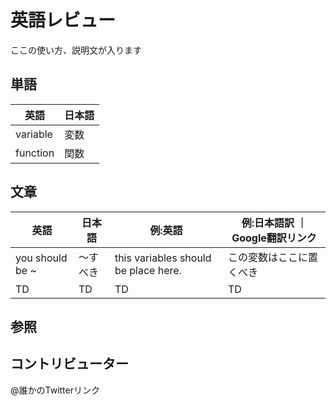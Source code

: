 # 英語レビュー

ここの使い方、説明文が入ります
## 単語

|  英語  |  日本語  |
| ---- | ---- |
|  variable  |  変数  |
|  function  |  関数  |

## 文章

|  英語  |  日本語  | 例:英語 | 例:日本語訳 ｜ Google翻訳リンク |
| ---- | ---- | --- | -- |
|  you should be ~  |  〜すべき  | this variables should be place here.| この変数はここに置くべき | [link](https://translate.google.com/?hl=ja&sl=ja&tl=en&text=%E3%81%93%E3%81%AE%E5%A4%89%E6%95%B0%E3%81%AF%E3%81%93%E3%81%93%E3%81%AB%E7%BD%AE%E3%81%8F%E3%81%B9%E3%81%8D%E3%81%A7%E3%81%99&op=translate)|
|  TD  |  TD  | TD | TD | TD |


## 参照

## コントリビューター

@誰かのTwitterリンク

